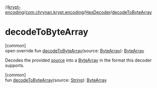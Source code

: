 //[krypt-encoding](../../../index.md)/[com.chrynan.krypt.encoding](../index.md)/[HexDecoder](index.md)/[decodeToByteArray](decode-to-byte-array.md)

# decodeToByteArray

[common]\
open override fun [decodeToByteArray](decode-to-byte-array.md)(source: [ByteArray](https://kotlinlang.org/api/latest/jvm/stdlib/kotlin/-byte-array/index.html)): [ByteArray](https://kotlinlang.org/api/latest/jvm/stdlib/kotlin/-byte-array/index.html)

Decodes the provided [source](decode-to-byte-array.md) into a [ByteArray](https://kotlinlang.org/api/latest/jvm/stdlib/kotlin/-byte-array/index.html) in the format this decoder supports.

[common]\
fun [decodeToByteArray](decode-to-byte-array.md)(source: [String](https://kotlinlang.org/api/latest/jvm/stdlib/kotlin/-string/index.html)): [ByteArray](https://kotlinlang.org/api/latest/jvm/stdlib/kotlin/-byte-array/index.html)
